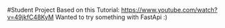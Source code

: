 #Student Project
Based on this Tutorial: https://www.youtube.com/watch?v=49jkfC48KyM
Wanted to try something with FastApi :) 
